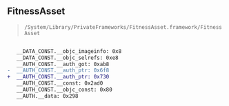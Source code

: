 ## FitnessAsset

> `/System/Library/PrivateFrameworks/FitnessAsset.framework/FitnessAsset`

```diff

   __DATA_CONST.__objc_imageinfo: 0x8
   __DATA_CONST.__objc_selrefs: 0xe8
   __AUTH_CONST.__auth_got: 0xab8
-  __AUTH_CONST.__auth_ptr: 0x6f8
+  __AUTH_CONST.__auth_ptr: 0x730
   __AUTH_CONST.__const: 0x2ad0
   __AUTH_CONST.__objc_const: 0x80
   __AUTH.__data: 0x298

```
